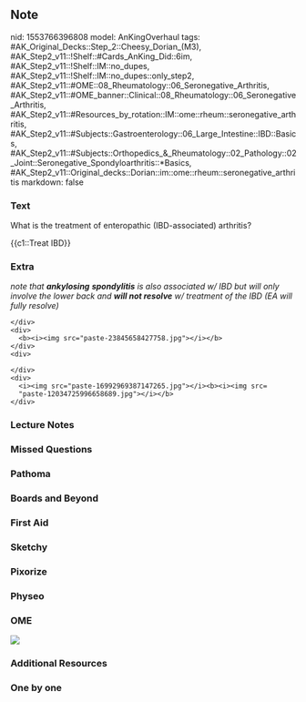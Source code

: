 ## Note
nid: 1553766396808
model: AnKingOverhaul
tags: #AK_Original_Decks::Step_2::Cheesy_Dorian_(M3), #AK_Step2_v11::!Shelf::#Cards_AnKing_Did::6im, #AK_Step2_v11::!Shelf::IM::no_dupes, #AK_Step2_v11::!Shelf::IM::no_dupes::only_step2, #AK_Step2_v11::#OME::08_Rheumatology::06_Seronegative_Arthritis, #AK_Step2_v11::#OME_banner::Clinical::08_Rheumatology::06_Seronegative_Arthritis, #AK_Step2_v11::#Resources_by_rotation::IM::ome::rheum::seronegative_arthritis, #AK_Step2_v11::#Subjects::Gastroenterology::06_Large_Intestine::IBD::Basics, #AK_Step2_v11::#Subjects::Orthopedics_&_Rheumatology::02_Pathology::02_Joint::Seronegative_Spondyloarthritis::*Basics, #AK_Step2_v11::Original_decks::Dorian::im::ome::rheum::seronegative_arthritis
markdown: false

### Text
What is the treatment of enteropathic (IBD-associated) arthritis?

{{c1::Treat IBD}}

### Extra
<div>
  <div>
    <div>
      <div>
        <i>note that <b>ankylosing</b> <b>spondylitis</b> is also
        associated w/ IBD but will only involve the lower back and
        <b>will not resolve</b> w/ treatment of the IBD (EA will
        fully resolve)</i>
      </div>
    </div>
    <div>
      
    </div>
    <div>
      <b><i><img src="paste-23845658427758.jpg"></i></b>
    </div>
    <div>
      
    </div>
    <div>
      <i><img src="paste-16992969387147265.jpg"></i><b><i><img src=
      "paste-12034725996658689.jpg"></i></b>
    </div>
  </div>
</div>

### Lecture Notes


### Missed Questions


### Pathoma


### Boards and Beyond


### First Aid


### Sketchy


### Pixorize


### Physeo


### OME
<div class="ome-widget">
  <a href=
  "https://onlinemeded.org/spa/rheumatology/seronegative-arthritis/acquire?ref=anki">
  <img src="_OME_AnkiFlashcards_Lesson_6.png"></a>
</div>

### Additional Resources


### One by one

